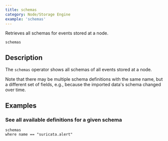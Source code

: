 ```yaml
---
title: schemas
category: Node/Storage Engine
example: 'schemas'
---
```

Retrieves all schemas for events stored at a node.

```tql
schemas
```

## Description

The `schemas` operator shows all schemas of all events stored at a node.

Note that there may be multiple schema definitions with the same name, but a
different set of fields, e.g., because the imported data's schema changed over
time.

## Examples

### See all available definitions for a given schema

```tql
schemas
where name == "suricata.alert"
```
